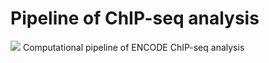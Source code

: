 # Pipeline of ChIP-seq analysis

<img src="master/data/pipeline.png">
Computational pipeline of ENCODE ChIP-seq analysis
